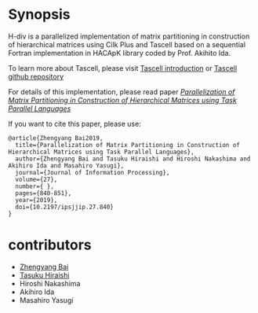 # Synopsis

H-div is a parallelized implementation of matrix partitioning in construction of hierarchical matrices using Cilk Plus and Tascell based on a sequential Fortran implementation in HACApK library coded by Prof. Akihito Ida.

To learn more about Tascell, please visit [Tascell introduction](http://ais.sys.i.kyoto-u.ac.jp/~task/tascell/index.html) or [Tascell github repository](https://github.com/tascell/sc-tascell)

For details of this implementation, please read paper [_Parallelization of Matrix Partitioning in Construction of Hierarchical Matrices using Task Parallel Languages_](https://www.jstage.jst.go.jp/article/ipsjjip/27/0/27_840/_article/-char/ja/)

If you want to cite this paper, please use:
```
@article{Zhengyang Bai2019,
  title={Parallelization of Matrix Partitioning in Construction of Hierarchical Matrices using Task Parallel Languages},
  author={Zhengyang Bai and Tasuku Hiraishi and Hiroshi Nakashima and Akihiro Ida and Masahiro Yasugi},
  journal={Journal of Information Processing},
  volume={27},
  number={ },
  pages={840-851},
  year={2019},
  doi={10.2197/ipsjjip.27.840}
}
```

# contributors
- [Zhengyang Bai](https://github.com/simon2)
- [Tasuku Hiraishi](https://github.com/tastasgit)
- Hiroshi Nakashima
- Akihiro Ida
- Masahiro Yasugi

